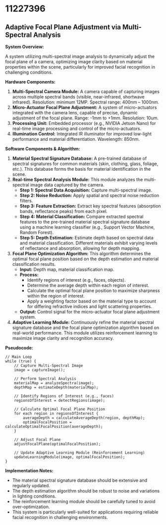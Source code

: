 # 11227396

## Adaptive Focal Plane Adjustment via Multi-Spectral Analysis

**System Overview:**

A system utilizing multi-spectral image analysis to dynamically adjust the focal plane of a camera, optimizing image clarity based on material properties within the scene, particularly for improved facial recognition in challenging conditions.

**Hardware Components:**

1.  **Multi-Spectral Camera Module:** A camera capable of capturing images across multiple spectral bands (visible, near-infrared, shortwave infrared). Resolution: minimum 12MP. Spectral range: 400nm – 1000nm.
2.  **Micro-Actuator Focal Plane Adjustment:** A system of micro-actuators integrated with the camera lens, capable of precise, dynamic adjustment of the focal plane. Range: -1mm to +1mm. Resolution: 10um.
3.  **Processing Unit:** Embedded processor (e.g., NVIDIA Jetson Nano) for real-time image processing and control of the micro-actuators.
4.  **Illumination Control:** Integrated IR illuminator for improved low-light performance and material differentiation. Wavelength: 850nm.

**Software Components & Algorithm:**

1.  **Material Spectral Signature Database:** A pre-trained database of spectral signatures for common materials (skin, clothing, glass, foliage, etc.). This database forms the basis for material identification in the scene.
2.  **Real-time Spectral Analysis Module:** This module analyzes the multi-spectral image data captured by the camera.
    *   **Step 1: Spectral Data Acquisition:** Capture multi-spectral image.
    *   **Step 2: Noise Reduction:** Apply spatial and spectral noise reduction filters.
    *   **Step 3: Feature Extraction:** Extract key spectral features (absorption bands, reflectance peaks) from each pixel.
    *   **Step 4: Material Classification:** Compare extracted spectral features to the pre-trained material spectral signature database using a machine learning classifier (e.g., Support Vector Machine, Random Forest).
    *   **Step 5: Depth Estimation:** Estimate depth based on spectral data and material classification. Different materials exhibit varying levels of reflectance and absorption, allowing for depth mapping.
3.  **Focal Plane Optimization Algorithm:** This algorithm determines the optimal focal plane position based on the depth estimation and material classification results.
    *   **Input:** Depth map, material classification map.
    *   **Process:**
        *   Identify regions of interest (e.g., faces, objects).
        *   Determine the average depth within each region of interest.
        *   Calculate the optimal focal plane position to maximize sharpness within the region of interest.
        *   Apply a weighting factor based on the material type to account for differing refractive indices and light scattering properties.
    *   **Output:** Control signal for the micro-actuator focal plane adjustment system.
4.  **Adaptive Learning Module:** Continuously refine the material spectral signature database and the focal plane optimization algorithm based on real-world performance. This module utilizes reinforcement learning to maximize image clarity and recognition accuracy.

**Pseudocode:**

```
// Main Loop
while (true) {
    // Capture Multi-Spectral Image
    image = captureImage();

    // Perform Spectral Analysis
    materialMap = analyzeSpectra(image);
    depthMap = estimateDepth(materialMap);

    // Identify Regions of Interest (e.g., faces)
    regionsOfInterest = detectRegions(image);

    // Calculate Optimal Focal Plane Position
    for each region in regionsOfInterest {
        averageDepth = calculateAverageDepth(region, depthMap);
        optimalFocalPosition = calculateOptimalFocalPosition(averageDepth);
    }

    // Adjust Focal Plane
    adjustFocalPlane(optimalFocalPosition);

    // Update Adaptive Learning Module (Reinforcement Learning)
    updateLearningModule(image, optimalFocalPosition);
}
```

**Implementation Notes:**

*   The material spectral signature database should be extensive and regularly updated.
*   The depth estimation algorithm should be robust to noise and variations in lighting conditions.
*   The reinforcement learning module should be carefully tuned to avoid over-optimization.
*   This system is particularly well-suited for applications requiring reliable facial recognition in challenging environments.